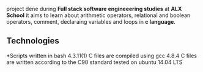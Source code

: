 project dene during **Full stack software engineeering studies** at **ALX School** it aims to learn about arithmetic operators, relational and boolean operators, comment, declaraing variables and loops in **c language**.

## Technologies
*Scripts written in bash 4.3.11(1)
	C files are compiled using gcc 4.8.4
	C files are written according to the C90 standard
	tested on ubuntu 14.04 LTS

